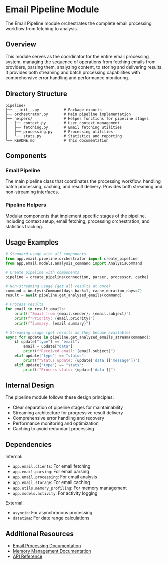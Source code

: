# Email Pipeline Module

The Email Pipeline module orchestrates the complete email processing workflow from fetching to analysis.

## Overview

This module serves as the coordinator for the entire email processing system, managing the sequence of operations from fetching emails from providers, parsing them, analyzing content, to storing and delivering results. It provides both streaming and batch processing capabilities with comprehensive error handling and performance monitoring.

## Directory Structure

```
pipeline/
├── __init__.py           # Package exports
├── orchestrator.py       # Main pipeline implementation
├── helpers/              # Helper functions for pipeline stages
│   ├── context.py        # User context management
│   ├── fetching.py       # Email fetching utilities
│   ├── processing.py     # Processing utilities
│   └── stats.py          # Statistics and reporting
└── README.md             # This documentation
```

## Components

### Email Pipeline
The main pipeline class that coordinates the processing workflow, handling batch processing, caching, and result delivery. Provides both streaming and non-streaming interfaces.

### Pipeline Helpers
Modular components that implement specific stages of the pipeline, including context setup, email fetching, processing orchestration, and statistics tracking.

## Usage Examples

```python
# Standard usage with all components
from app.email.pipeline.orchestrator import create_pipeline
from app.email.models.analysis_command import AnalysisCommand

# Create pipeline with components
pipeline = create_pipeline(connection, parser, processor, cache)

# Non-streaming usage (get all results at once)
command = AnalysisCommand(days_back=3, cache_duration_days=7)
result = await pipeline.get_analyzed_emails(command)

# Process results
for email in result.emails:
    print(f"Email from {email.sender}: {email.subject}")
    print(f"Priority: {email.priority}")
    print(f"Summary: {email.summary}")

# Streaming usage (get results as they become available)
async for update in pipeline.get_analyzed_emails_stream(command):
    if update["type"] == "email":
        email = update["data"]
        print(f"Received email: {email.subject}")
    elif update["type"] == "status":
        print(f"Status update: {update['data']['message']}")
    elif update["type"] == "stats":
        print(f"Process stats: {update['data']}")
```

## Internal Design

The pipeline module follows these design principles:
- Clear separation of pipeline stages for maintainability
- Streaming architecture for progressive result delivery
- Comprehensive error handling and recovery
- Performance monitoring and optimization
- Caching to avoid redundant processing

## Dependencies

Internal:
- `app.email.clients`: For email fetching
- `app.email.parsing`: For email parsing
- `app.email.processing`: For email analysis
- `app.email.storage`: For email caching
- `app.utils.memory_profiling`: For memory management
- `app.models.activity`: For activity logging

External:
- `asyncio`: For asynchronous processing
- `datetime`: For date range calculations

## Additional Resources

- [Email Processing Documentation]({doc}`email_processing`)
- [Memory Management Documentation]({doc}`memory_management`)
- [API Reference]({doc}`api`) 